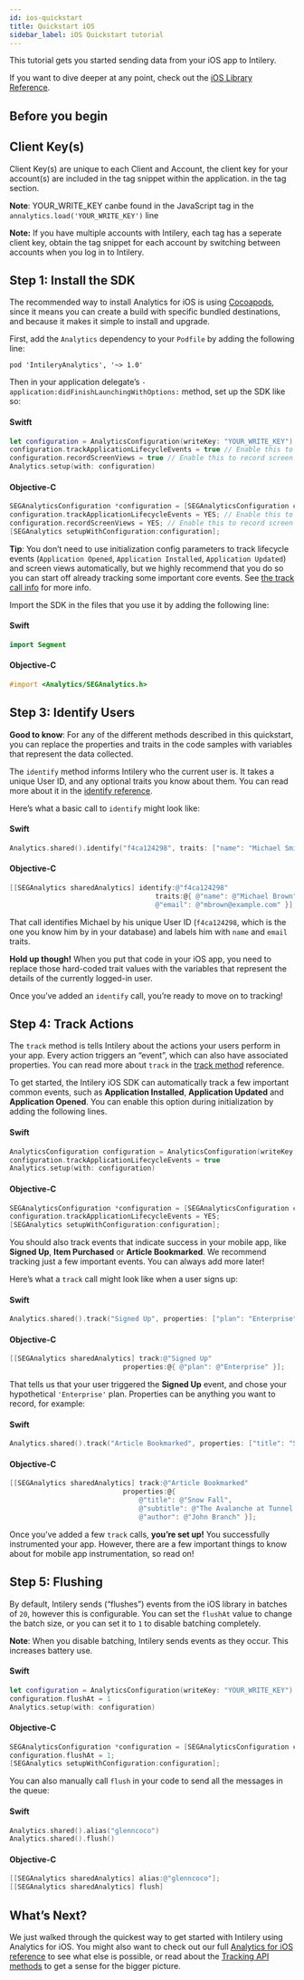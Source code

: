 ```yaml
---
id: ios-quickstart
title: Quickstart iOS
sidebar_label: iOS Quickstart tutorial
---
```


This tutorial gets you started sending data from your iOS app to Intilery.

If you want to dive deeper at any point, check out the [iOS Library Reference](./ios).

## Before you begin

## Client Key(s)

Client Key(s) are unique to each Client and Account, the client key for your account(s) are included in the tag snippet within the application. in the tag section.

**Note**: YOUR_WRITE_KEY canbe found in the JavaScript tag in the `annalytics.load('YOUR_WRITE_KEY')` line

**Note:** If you have multiple accounts with Intilery, each tag has a seperate client key, obtain the tag snippet for each account by switching between accounts when you log in to Intilery.

## Step 1: Install the SDK

The recommended way to install Analytics for iOS is using [Cocoapods](http://cocoapods.org/), since it means you can create a build with specific bundled destinations, and because it makes it simple to install and upgrade.

First, add the `Analytics` dependency to your `Podfile` by adding the following line:

```
pod 'IntileryAnalytics', '~> 1.0'
```

Then in your application delegate’s `- application:didFinishLaunchingWithOptions:` method, set up the SDK like so:

#### Switft

```swift
let configuration = AnalyticsConfiguration(writeKey: "YOUR_WRITE_KEY")
configuration.trackApplicationLifecycleEvents = true // Enable this to record certain application events automatically!
configuration.recordScreenViews = true // Enable this to record screen views automatically!
Analytics.setup(with: configuration)
```

#### Objective-C

```objective-c
SEGAnalyticsConfiguration *configuration = [SEGAnalyticsConfiguration configurationWithWriteKey:@"YOUR_WRITE_KEY"];
configuration.trackApplicationLifecycleEvents = YES; // Enable this to record certain application events automatically!
configuration.recordScreenViews = YES; // Enable this to record screen views automatically!
[SEGAnalytics setupWithConfiguration:configuration];
```

**Tip**: You don’t need to use initialization config parameters to track lifecycle events (`Application Opened`, `Application Installed`, `Application Updated`) and screen views automatically, but we highly recommend that you do so you can start off already tracking some important core events. See [the track call info](#track) for more info.

Import the SDK in the files that you use it by adding the following line:

#### Swift

```swift
import Segment
```

#### Objective-C

```objective-c
#import <Analytics/SEGAnalytics.h>
```

## Step 3: Identify Users

**Good to know**: For any of the different methods described in this quickstart, you can replace the properties and traits in the code samples with variables that represent the data collected.

The `identify` method informs Intilery who the current user is. It takes a unique User ID, and any optional traits you know about them. You can read more about it in the [identify reference](./ios#identify).

Here’s what a basic call to `identify` might look like:

#### Swift

```swift
Analytics.shared().identify("f4ca124298", traits: ["name": "Michael Smith", "email": "msmith@example.com"])
```

#### Objective-C

```objective-c
[[SEGAnalytics sharedAnalytics] identify:@"f4ca124298"
                                    traits:@{ @"name": @"Michael Brown",
                                    @"email": @"mbrown@example.com" }];
```

That call identifies Michael by his unique User ID (`f4ca124298`, which is the one you know him by in your database) and labels him with `name` and `email` traits.

**Hold up though!** When you put that code in your iOS app, you need to replace those hard-coded trait values with the variables that represent the details of the currently logged-in user.

Once you’ve added an `identify` call, you’re ready to move on to tracking!

## Step 4: Track Actions

The `track` method is tells Intilery about the actions your users perform in your app. Every action triggers an “event”, which can also have associated properties. You can read more about `track` in the [track method](./ios#track) reference.

To get started, the Intilery iOS SDK can automatically track a few important common events, such as **Application Installed**, **Application Updated** and **Application Opened**. You can enable this option during initialization by adding the following lines.

#### Swift

```swift
AnalyticsConfiguration configuration = AnalyticsConfiguration(writeKey:"YOUR_WRITE_KEY")
configuration.trackApplicationLifecycleEvents = true
Analytics.setup(with: configuration)
```

#### Objective-C

```objective-c
SEGAnalyticsConfiguration *configuration = [SEGAnalyticsConfiguration configurationWithWriteKey:@"YOUR_WRITE_KEY"];
configuration.trackApplicationLifecycleEvents = YES;
[SEGAnalytics setupWithConfiguration:configuration];
```

You should also track events that indicate success in your mobile app, like **Signed Up**, **Item Purchased** or **Article Bookmarked**. We recommend tracking just a few important events. You can always add more later!

Here’s what a `track` call might look like when a user signs up:

#### Swift

```swift
Analytics.shared().track("Signed Up", properties: ["plan": "Enterprise"])
```

#### Objective-C

```objective-c
[[SEGAnalytics sharedAnalytics] track:@"Signed Up"
                            properties:@{ @"plan": @"Enterprise" }];
```

That tells us that your user triggered the **Signed Up** event, and chose your hypothetical `'Enterprise'` plan. Properties can be anything you want to record, for example:

#### Swift

```swift
Analytics.shared().track("Article Bookmarked", properties: ["title": "Snow Fall", "subtitle": "The Avalanche at Tunnel Creek", "author": "John Branch"])
```

#### Objective-C

```objective-c
[[SEGAnalytics sharedAnalytics] track:@"Article Bookmarked"
                            properties:@{
                                @"title": @"Snow Fall",
                                @"subtitle": @"The Avalanche at Tunnel Creek",
                                @"author": @"John Branch" }];
```

Once you’ve added a few `track` calls, **you’re set up!** You successfully instrumented your app. However, there are a few important things to know about for mobile app instrumentation, so read on!

## Step 5: Flushing

By default, Intilery sends (“flushes”) events from the iOS library in batches of `20`, however this is configurable. You can set the `flushAt` value to change the batch size, or you can set it to `1` to disable batching completely.

**Note**: When you disable batching, Intilery sends events as they occur. This increases battery use.

#### Swift

```swift
let configuration = AnalyticsConfiguration(writeKey: "YOUR_WRITE_KEY")
configuration.flushAt = 1
Analytics.setup(with: configuration)
```

#### Objective-C

```objective-c
SEGAnalyticsConfiguration *configuration = [SEGAnalyticsConfiguration configurationWithWriteKey:@"YOUR_WRITE_KEY"];
configuration.flushAt = 1;
[SEGAnalytics setupWithConfiguration:configuration];
```

You can also manually call `flush` in your code to send all the messages in the queue:

#### Swift

```swift
Analytics.shared().alias("glenncoco")
Analytics.shared().flush()
```

#### Objective-C

```objective-c
[[SEGAnalytics sharedAnalytics] alias:@"glenncoco"];
[[SEGAnalytics sharedAnalytics] flush]
```

## What’s Next?

We just walked through the quickest way to get started with Intilery using Analytics for iOS. You might also want to check out our full [Analytics for iOS reference](./ios) to see what else is possible, or read about the [Tracking API methods](/docs/apis/api) to get a sense for the bigger picture.

